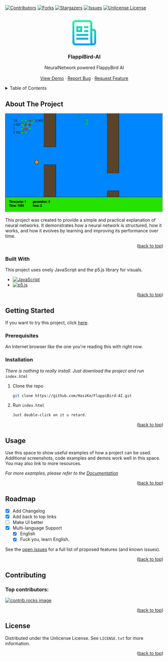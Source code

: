 <!-- Improved compatibility of back to top link: See: https://github.com/HasiKe/FlappiBird-AI/pull/73 -->
<a id="readme-top"></a>
<!--
*** Thanks for checking out the FlappiBird-AI. If you have a suggestion
*** that would make this better, please fork the repo and create a pull request
*** or simply open an issue with the tag "enhancement".
*** Don't forget to give the project a star!
*** Thanks again! Now go create something AMAZING! :D
-->



<!-- PROJECT SHIELDS -->
<!--
*** I'm using markdown "reference style" links for readability.
*** Reference links are enclosed in brackets [ ] instead of parentheses ( ).
*** See the bottom of this document for the declaration of the reference variables
*** for contributors-url, forks-url, etc. This is an optional, concise syntax you may use.
*** https://www.markdownguide.org/basic-syntax/#reference-style-links
-->
[![Contributors][contributors-shield]][contributors-url]
[![Forks][forks-shield]][forks-url]
[![Stargazers][stars-shield]][stars-url]
[![Issues][issues-shield]][issues-url]
[![Unlicense License][license-shield]][license-url]



<!-- PROJECT LOGO -->
<br />
<div align="center">
  <a href="https://github.com/HasiKe/FlappiBird-AI">
    <img src="docs/logo.png" alt="Logo" width="80" height="80">
  </a>

  <h3 align="center">FlappiBird-AI</h3>

  <p align="center">
    NeuralNetwork powered FlappyBird AI
    <br />
    <br />
    <a href="http://hasike.de/projects/FlappiBird-AI/index.html">View Demo</a>
    &middot;
    <a href="https://github.com/HasiKe/FlappiBird-AI/issues/new?labels=bug&template=bug-report---.md">Report Bug</a>
    &middot;
    <a href="https://github.com/HasiKe/FlappiBird-AI/issues/new?labels=enhancement&template=feature-request---.md">Request Feature</a>
  </p>
</div>



<!-- TABLE OF CONTENTS -->
<details>
  <summary>Table of Contents</summary>
  <ol>
    <li>
      <a href="#about-the-project">About The Project</a>
      <ul>
        <li><a href="#built-with">Built With</a></li>
      </ul>
    </li>
    <li>
      <a href="#getting-started">Getting Started</a>
      <ul>
        <li><a href="#prerequisites">Prerequisites</a></li>
        <li><a href="#installation">Installation</a></li>
      </ul>
    </li>
    <li><a href="#usage">Usage</a></li>
    <li><a href="#roadmap">Roadmap</a></li>
    <li><a href="#contributing">Contributing</a></li>
    <li><a href="#license">License</a></li>
    <li><a href="#contact">Contact</a></li>
    <li><a href="#acknowledgments">Acknowledgments</a></li>
  </ol>
</details>



<!-- ABOUT THE PROJECT -->
## About The Project

[![Product Name Screen Shot][product-screenshot]](http://hasike.de/projects/FlappiBird-AI/index.html)

This project was created to provide a simple and practical explanation of neural networks. It demonstrates how a neural network is structured, how it works, and how it evolves by learning and improving its performance over time.

<p align="right">(<a href="#readme-top">back to top</a>)</p>



### Built With

This project uses onely JavaScript and the p5.js library for visuals.

* [![JavaScript][js]][js-url]
* [![p5.js][p5]][p5-url]

<p align="right">(<a href="#readme-top">back to top</a>)</p>



<!-- GETTING STARTED -->
## Getting Started

If you want to try this project, click [here](http://hasike.de/projects/FlappiBird-AI/index.html).


### Prerequisites

An Internet browser like the one you're reading this with right now.

### Installation

_There is nothing to really install. Just download the project and run `index.html`_

1. Clone the repo
   ```sh
   git clone https://github.com/HasiKe/FlappiBird-AI.git
   ```
3. Run `index.html`
   ```sh
   Just double-click on it u retard.
   ```

<p align="right">(<a href="#readme-top">back to top</a>)</p>



<!-- USAGE EXAMPLES -->
## Usage

Use this space to show useful examples of how a project can be used. Additional screenshots, code examples and demos work well in this space. You may also link to more resources.

_For more examples, please refer to the [Documentation](https://example.com)_

<p align="right">(<a href="#readme-top">back to top</a>)</p>



<!-- ROADMAP -->
## Roadmap

- [x] Add Changelog
- [x] Add back to top links
- [ ] Make UI better
- [x] Multi-language Support
    - [x] English
    - [x] Fuck you, learn English.

See the [open issues](https://github.com/HasiKe/FlappiBird-AI/issues) for a full list of proposed features (and known issues).

<p align="right">(<a href="#readme-top">back to top</a>)</p>



<!-- CONTRIBUTING -->
## Contributing


### Top contributors:

<a href="https://github.com/HasiKe/FlappiBird-AI/graphs/contributors">
  <img src="https://contrib.rocks/image?repo=HasiKe/FlappiBird-AI" alt="contrib.rocks image" />
</a>

<p align="right">(<a href="#readme-top">back to top</a>)</p>



<!-- LICENSE -->
## License

Distributed under the Unlicense License. See `LICENSE.txt` for more information.

<p align="right">(<a href="#readme-top">back to top</a>)</p>



<!-- MARKDOWN LINKS & IMAGES -->
<!-- https://www.markdownguide.org/basic-syntax/#reference-style-links -->
[contributors-shield]: https://img.shields.io/github/contributors/HasiKe/FlappiBird-AI.svg?style=for-the-badge
[contributors-url]: https://github.com/HasiKe/FlappiBird-AI/graphs/contributors
[forks-shield]: https://img.shields.io/github/forks/HasiKe/FlappiBird-AI.svg?style=for-the-badge
[forks-url]: https://github.com/HasiKe/FlappiBird-AI/network/members
[stars-shield]: https://img.shields.io/github/stars/HasiKe/FlappiBird-AI.svg?style=for-the-badge
[stars-url]: https://github.com/HasiKe/FlappiBird-AI/stargazers
[issues-shield]: https://img.shields.io/github/issues/HasiKe/FlappiBird-AI.svg?style=for-the-badge
[issues-url]: https://github.com/HasiKe/FlappiBird-AI/issues
[license-shield]: https://img.shields.io/github/license/HasiKe/FlappiBird-AI.svg?style=for-the-badge
[license-url]: https://github.com/HasiKe/FlappiBird-AI/blob/master/LICENSE.txt
[linkedin-shield]: https://img.shields.io/badge/-LinkedIn-black.svg?style=for-the-badge&logo=linkedin&colorB=555
[linkedin-url]: https://linkedin.com/in/HasiKe
[product-screenshot]: docs/screenshot.png
[js]: https://shields.io/badge/JavaScript-F7DF1E?logo=JavaScript&logoColor=000&style=flat-square
[js-url]: https://js.org/
[p5]: https://img.shields.io/badge/p5.js-ED225D?logo=p5.js&logoColor=FFFFFF
[p5-url]: https://p5js.org/